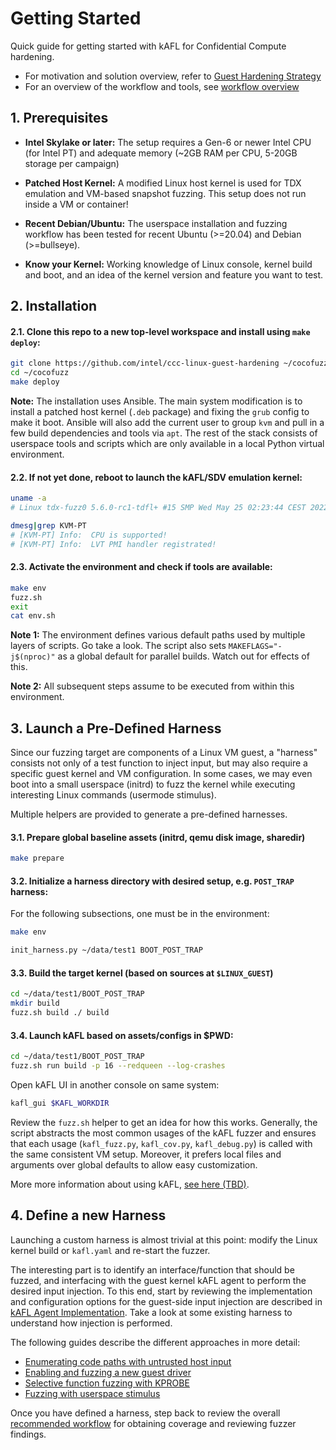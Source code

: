 # Getting Started

Quick guide for getting started with kAFL for Confidential Compute hardening.

- For motivation and solution overview, refer to [Guest Hardening Strategy](https://intel.github.io/ccc-linux-guest-hardening-docs/tdx-guest-hardening.html#)
- For an overview of the workflow and tools, see [workflow overview](workflow_overview.md)


## 1. Prerequisites

- **Intel Skylake or later:** The setup requires a Gen-6 or newer Intel CPU (for
  Intel PT) and adequate memory (~2GB RAM per CPU, 5-20GB storage per campaign)

- **Patched Host Kernel:** A modified Linux host kernel is used for TDX emulation
  and VM-based snapshot fuzzing. This setup does not run inside a VM or container!

- **Recent Debian/Ubuntu:** The userspace installation and fuzzing workflow has
  been tested for recent Ubuntu (>=20.04) and Debian (>=bullseye).

- **Know your Kernel:** Working knowledge of Linux console, kernel build and boot,
  and an idea of the kernel version and feature you want to test.


## 2. Installation

#### 2.1. Clone this repo to a new top-level workspace and install using `make deploy`:

  ```bash
  git clone https://github.com/intel/ccc-linux-guest-hardening ~/cocofuzz
  cd ~/cocofuzz
  make deploy
  ```

**Note:** The installation uses Ansible. The main system modification is to
install a patched host kernel (`.deb` package) and fixing the `grub` config to
make it boot. Ansible will also add the current user to group `kvm` and pull in
a few build dependencies and tools via `apt`. The rest of the stack consists of
userspace tools and scripts which are only available in a local Python virtual
environment.

#### 2.2. If not yet done, reboot to launch the kAFL/SDV emulation kernel:

```bash
uname -a
# Linux tdx-fuzz0 5.6.0-rc1-tdfl+ #15 SMP Wed May 25 02:23:44 CEST 2022 x86_64 x86_64 x86_64 GNU/Linux
```

```bash
dmesg|grep KVM-PT
# [KVM-PT] Info:  CPU is supported!
# [KVM-PT] Info:  LVT PMI handler registrated!
```

#### 2.3. Activate the environment and check if tools are available:

```bash
make env
fuzz.sh
exit
cat env.sh
```

**Note 1:** The environment defines various default paths used by multiple layers of
scripts. Go take a look. The script also sets `MAKEFLAGS="-j$(nproc)"` as a global
default for parallel builds. Watch out for effects of this.

**Note 2:** All subsequent steps assume to be executed from within this environment.
 

## 3. Launch a Pre-Defined Harness

Since our fuzzing target are components of a Linux VM guest, a "harness"
consists not only of a test function to inject input, but may also require
a specific guest kernel and VM configuration. In some cases, we may even
boot into a small userspace (initrd) to fuzz the kernel while executing
interesting Linux commands (usermode stimulus).

Multiple helpers are provided to generate a pre-defined harnesses. 

#### 3.1. Prepare global baseline assets (initrd, qemu disk image, sharedir)

```bash
make prepare
```

#### 3.2. Initialize a harness directory with desired setup, e.g. `POST_TRAP` harness:

For the following subsections, one must be in the environment:
```bash
make env
```

```bash
init_harness.py ~/data/test1 BOOT_POST_TRAP 
```

#### 3.3. Build the target kernel (based on sources at `$LINUX_GUEST`)

```bash
cd ~/data/test1/BOOT_POST_TRAP
mkdir build
fuzz.sh build ./ build
```

#### 3.4. Launch kAFL based on assets/configs in $PWD:

```bash
cd ~/data/test1/BOOT_POST_TRAP
fuzz.sh run build -p 16 --redqueen --log-crashes
```

Open kAFL UI in another console on same system:

```bash
kafl_gui $KAFL_WORKDIR
```

Review the `fuzz.sh` helper to get an idea for how this works. Generally, the
script abstracts the most common usages of the kAFL fuzzer and ensures
that each usage (`kafl_fuzz.py`, `kafl_cov.py`, `kafl_debug.py`) is called with
the same consistent VM setup. Moreover, it prefers local files and arguments over
global defaults to allow easy customization.

More more information about using kAFL, [see here (TBD)](https://wenzel.github.io/kAFL/).

## 4. Define a new Harness

Launching a custom harness is almost trivial at this point: modify the
Linux kernel build or `kafl.yaml` and re-start the fuzzer.

The interesting part is to identify an interface/function that should
be fuzzed, and interfacing with the guest kernel kAFL agent to perform the
desired input injection. To this end, start by reviewing the implementation and
configuration options for the guest-side input injection are described in [kAFL Agent
Implementation](kafl_agent.md). Take a look at some existing harness to understand
how injection is performed.

The following guides describe the different approaches in more detail:

- [Enumerating code paths with untrusted host input](https://intel.github.io/ccc-linux-guest-hardening-docs/tdx-guest-hardening.html#static-analyzer-and-code-audit)
- [Enabling and fuzzing a new guest driver](https://intel.github.io/ccc-linux-guest-hardening-docs/tdx-guest-hardening.html#enabling-additional-kernel-drivers)
- [Selective function fuzzing with KPROBE](example_targeted_fuzzing.md)
- [Fuzzing with userspace stimulus](usermode_stimulus.md)

Once you have defined a harness, step back to review the overall [recommended
workflow](workflow_overview.md) for obtaining coverage and reviewing fuzzer findings.

